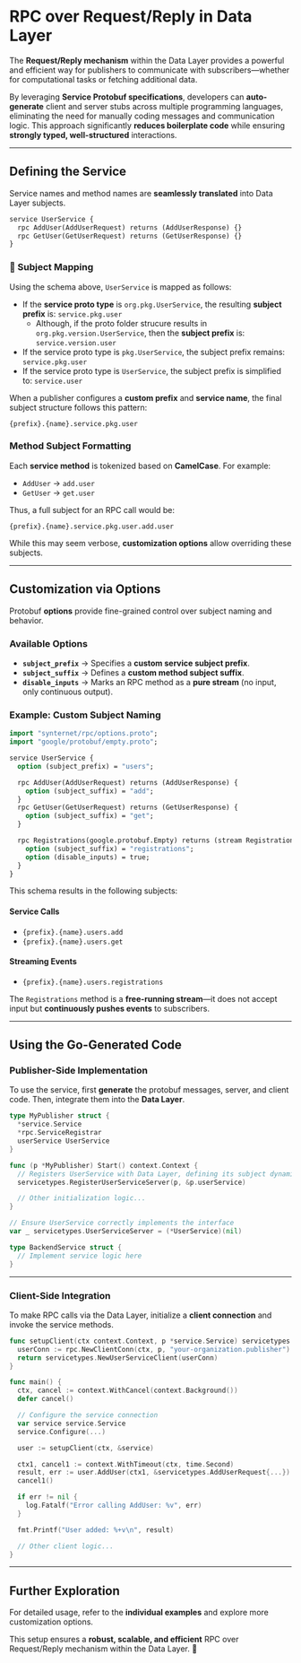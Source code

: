 # RPC over Request/Reply in Data Layer

The **Request/Reply mechanism** within the Data Layer provides a powerful and efficient way for publishers to communicate with subscribers—whether for computational tasks or fetching additional data.

By leveraging **Service Protobuf specifications**, developers can **auto-generate** client and server stubs across multiple programming languages, eliminating the need for manually coding messages and communication logic. This approach significantly **reduces boilerplate code** while ensuring **strongly typed, well-structured** interactions.

---

## Defining the Service

Service names and method names are **seamlessly translated** into Data Layer subjects.

```proto
service UserService {
  rpc AddUser(AddUserRequest) returns (AddUserResponse) {}
  rpc GetUser(GetUserRequest) returns (GetUserResponse) {}
}
```

### 🔹 Subject Mapping

Using the schema above, `UserService` is mapped as follows:

- If the **service proto type** is `org.pkg.UserService`, the resulting **subject prefix** is: `service.pkg.user`
  - Although, if the proto folder strucure results in `org.pkg.version.UserService`, then the **subject prefix** is: `service.version.user`
- If the service proto type is `pkg.UserService`, the subject prefix remains:  `service.pkg.user`
- If the service proto type is `UserService`, the subject prefix is simplified to: `service.user`

When a publisher configures a **custom prefix** and **service name**, the final subject structure follows this pattern:

```
{prefix}.{name}.service.pkg.user
```

### Method Subject Formatting

Each **service method** is tokenized based on **CamelCase**. For example:

- `AddUser` → `add.user`
- `GetUser` → `get.user`

Thus, a full subject for an RPC call would be:

```
{prefix}.{name}.service.pkg.user.add.user
```

While this may seem verbose, **customization options** allow overriding these subjects.

---

## Customization via Options

Protobuf **options** provide fine-grained control over subject naming and behavior.

### Available Options

- **`subject_prefix`** → Specifies a **custom service subject prefix**.
- **`subject_suffix`** → Defines a **custom method subject suffix**.
- **`disable_inputs`** → Marks an RPC method as a **pure stream** (no input, only continuous output).

### Example: Custom Subject Naming

```proto
import "synternet/rpc/options.proto";
import "google/protobuf/empty.proto";

service UserService {
  option (subject_prefix) = "users";

  rpc AddUser(AddUserRequest) returns (AddUserResponse) {
    option (subject_suffix) = "add";
  }
  rpc GetUser(GetUserRequest) returns (GetUserResponse) {
    option (subject_suffix) = "get";
  }

  rpc Registrations(google.protobuf.Empty) returns (stream Registrations) {
    option (subject_suffix) = "registrations";
    option (disable_inputs) = true;
  }
}
```

This schema results in the following subjects:

#### **Service Calls**

- `{prefix}.{name}.users.add`
- `{prefix}.{name}.users.get`

#### **Streaming Events**

- `{prefix}.{name}.users.registrations`

The `Registrations` method is a **free-running stream**—it does not accept input but **continuously pushes events** to subscribers.

---

## Using the Go-Generated Code

### Publisher-Side Implementation

To use the service, first **generate** the protobuf messages, server, and client code. Then, integrate them into the **Data Layer**.

```go
type MyPublisher struct {
  *service.Service
  *rpc.ServiceRegistrar
  userService UserService
}

func (p *MyPublisher) Start() context.Context {
  // Registers UserService with Data Layer, defining its subject dynamically
  servicetypes.RegisterUserServiceServer(p, &p.userService)

  // Other initialization logic...
}

// Ensure UserService correctly implements the interface
var _ servicetypes.UserServiceServer = (*UserService)(nil)

type BackendService struct {
  // Implement service logic here
}
```

---

### Client-Side Integration

To make RPC calls via the Data Layer, initialize a **client connection** and invoke the service methods.

```go
func setupClient(ctx context.Context, p *service.Service) servicetypes.UserServiceClient {
  userConn := rpc.NewClientConn(ctx, p, "your-organization.publisher")
  return servicetypes.NewUserServiceClient(userConn)
}

func main() {
  ctx, cancel := context.WithCancel(context.Background())
  defer cancel()

  // Configure the service connection
  var service service.Service
  service.Configure(...)

  user := setupClient(ctx, &service)

  ctx1, cancel1 := context.WithTimeout(ctx, time.Second)
  result, err := user.AddUser(ctx1, &servicetypes.AddUserRequest{...})
  cancel1()

  if err != nil {
    log.Fatalf("Error calling AddUser: %v", err)
  }

  fmt.Printf("User added: %+v\n", result)

  // Other client logic...
}
```

---

## Further Exploration

For detailed usage, refer to the **individual examples** and explore more customization options.

This setup ensures a **robust, scalable, and efficient** RPC over Request/Reply mechanism within the Data Layer. 🚀
